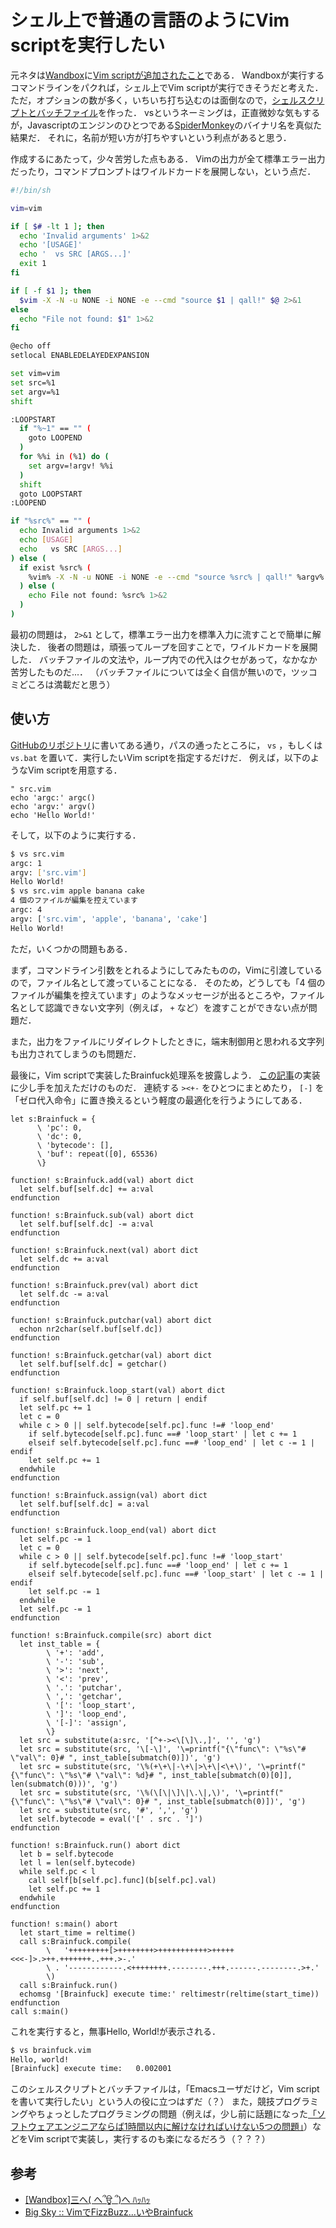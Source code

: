 シェル上で普通の言語のようにVim scriptを実行したい
==================================================

元ネタは[Wandbox](http://melpon.org/wandbox/)に[Vim scriptが追加されたこと](https://twitter.com/melponn/status/602465969181577217)である．
Wandboxが実行するコマンドラインをパクれば，シェル上でVim scriptが実行できそうだと考えた．
ただ，オプションの数が多く，いちいち打ち込むのは面倒なので，[シェルスクリプトとバッチファイル](https://github.com/koturn/vs)を作った．
vsというネーミングは，正直微妙な気もするが，Javascriptのエンジンのひとつである[SpiderMonkey](https://developer.mozilla.org/ja/docs/SpiderMonkey)のバイナリ名を真似た結果だ．
それに，名前が短い方が打ちやすいという利点があると思う．

作成するにあたって，少々苦労した点もある．
Vimの出力が全て標準エラー出力だったり，コマンドプロンプトはワイルドカードを展開しない，という点だ．

```sh
#!/bin/sh

vim=vim

if [ $# -lt 1 ]; then
  echo 'Invalid arguments' 1>&2
  echo '[USAGE]'
  echo '  vs SRC [ARGS...]'
  exit 1
fi

if [ -f $1 ]; then
  $vim -X -N -u NONE -i NONE -e --cmd "source $1 | qall!" $@ 2>&1
else
  echo "File not found: $1" 1>&2
fi
```

```sh
@echo off
setlocal ENABLEDELAYEDEXPANSION

set vim=vim
set src=%1
set argv=%1
shift

:LOOPSTART
  if "%~1" == "" (
    goto LOOPEND
  )
  for %%i in (%1) do (
    set argv=!argv! %%i
  )
  shift
  goto LOOPSTART
:LOOPEND

if "%src%" == "" (
  echo Invalid arguments 1>&2
  echo [USAGE]
  echo   vs SRC [ARGS...]
) else (
  if exist %src% (
    %vim% -X -N -u NONE -i NONE -e --cmd "source %src% | qall!" %argv% 2>&1
  ) else (
    echo File not found: %src% 1>&2
  )
)
```

最初の問題は， ```2>&1``` として，標準エラー出力を標準入力に流すことで簡単に解決した．
後者の問題は，頑張ってループを回すことで，ワイルドカードを展開した．
バッチファイルの文法や，ループ内での代入はクセがあって，なかなか苦労したものだ...．
（バッチファイルについては全く自信が無いので，ツッコミどころは満載だと思う）


## 使い方

[GitHubのリポジトリ](https://github.com/koturn/vs)に書いてある通り，パスの通ったところに， ```vs``` ，もしくは ```vs.bat``` を置いて．実行したいVim scriptを指定するだけだ．
例えば，以下のようなVim scriptを用意する．

```vim
" src.vim
echo 'argc:' argc()
echo 'argv:' argv()
echo 'Hello World!'
```

そして，以下のように実行する．

```sh
$ vs src.vim
argc: 1
argv: ['src.vim']
Hello World!
$ vs src.vim apple banana cake
4 個のファイルが編集を控えています
argc: 4
argv: ['src.vim', 'apple', 'banana', 'cake']
Hello World!
```

ただ，いくつかの問題もある．

まず，コマンドライン引数をとれるようにしてみたものの，Vimに引渡しているので，ファイル名として渡っていることになる．
そのため，どうしても「4 個のファイルが編集を控えています」のようなメッセージが出るところや，ファイル名として認識できない文字列（例えば， ```+``` など）を渡すことができない点が問題だ．

また，出力をファイルにリダイレクトしたときに，端末制御用と思われる文字列も出力されてしまうのも問題だ．

最後に，Vim scriptで実装したBrainfuck処理系を披露しよう．
[この記事](http://mattn.kaoriya.net/software/vim/20100311235228.htm)の実装に少し手を加えただけのものだ．
連続する ```><+-``` をひとつにまとめたり， ```[-]``` を「ゼロ代入命令」に置き換えるという軽度の最適化を行うようにしてある．

```vim
let s:Brainfuck = {
      \ 'pc': 0,
      \ 'dc': 0,
      \ 'bytecode': [],
      \ 'buf': repeat([0], 65536)
      \}

function! s:Brainfuck.add(val) abort dict
  let self.buf[self.dc] += a:val
endfunction

function! s:Brainfuck.sub(val) abort dict
  let self.buf[self.dc] -= a:val
endfunction

function! s:Brainfuck.next(val) abort dict
  let self.dc += a:val
endfunction

function! s:Brainfuck.prev(val) abort dict
  let self.dc -= a:val
endfunction

function! s:Brainfuck.putchar(val) abort dict
  echon nr2char(self.buf[self.dc])
endfunction

function! s:Brainfuck.getchar(val) abort dict
  let self.buf[self.dc] = getchar()
endfunction

function! s:Brainfuck.loop_start(val) abort dict
  if self.buf[self.dc] != 0 | return | endif
  let self.pc += 1
  let c = 0
  while c > 0 || self.bytecode[self.pc].func !=# 'loop_end'
    if self.bytecode[self.pc].func ==# 'loop_start' | let c += 1
    elseif self.bytecode[self.pc].func ==# 'loop_end' | let c -= 1 | endif
    let self.pc += 1
  endwhile
endfunction

function! s:Brainfuck.assign(val) abort dict
  let self.buf[self.dc] = a:val
endfunction

function! s:Brainfuck.loop_end(val) abort dict
  let self.pc -= 1
  let c = 0
  while c > 0 || self.bytecode[self.pc].func !=# 'loop_start'
    if self.bytecode[self.pc].func ==# 'loop_end' | let c += 1
    elseif self.bytecode[self.pc].func ==# 'loop_start' | let c -= 1 | endif
    let self.pc -= 1
  endwhile
  let self.pc -= 1
endfunction

function! s:Brainfuck.compile(src) abort dict
  let inst_table = {
        \ '+': 'add',
        \ '-': 'sub',
        \ '>': 'next',
        \ '<': 'prev',
        \ '.': 'putchar',
        \ ',': 'getchar',
        \ '[': 'loop_start',
        \ ']': 'loop_end',
        \ '[-]': 'assign',
        \}
  let src = substitute(a:src, '[^+-><\[\]\.,]', '', 'g')
  let src = substitute(src, '\[-\]', '\=printf("{\"func\": \"%s\"# \"val\": 0}# ", inst_table[submatch(0)])', 'g')
  let src = substitute(src, '\%(+\+\|-\+\|>\+\|<\+\)', '\=printf("{\"func\": \"%s\"# \"val\": %d}# ", inst_table[submatch(0)[0]], len(submatch(0)))', 'g')
  let src = substitute(src, '\%(\[\|\]\|\.\|,\)', '\=printf("{\"func\": \"%s\"# \"val\": 0}# ", inst_table[submatch(0)])', 'g')
  let src = substitute(src, '#', ',', 'g')
  let self.bytecode = eval('[' . src . ']')
endfunction

function! s:Brainfuck.run() abort dict
  let b = self.bytecode
  let l = len(self.bytecode)
  while self.pc < l
    call self[b[self.pc].func](b[self.pc].val)
    let self.pc += 1
  endwhile
endfunction

function! s:main() abort
  let start_time = reltime()
  call s:Brainfuck.compile(
        \   '+++++++++[>++++++++>+++++++++++>+++++<<<-]>.>++.+++++++..+++.>-.'
        \ . '------------.<++++++++.--------.+++.------.--------.>+.'
        \)
  call s:Brainfuck.run()
  echomsg '[Brainfuck] execute time:' reltimestr(reltime(start_time))
endfunction
call s:main()
```

これを実行すると，無事Hello, World!が表示される．

```sh
$ vs brainfuck.vim
Hello, world!
[Brainfuck] execute time:   0.002001
```

このシェルスクリプトとバッチファイルは，「Emacsユーザだけど，Vim scriptを書いて実行したい」という人の役に立つはずだ（？）
また，競技プログラミングやちょっとしたプログラミングの問題（例えば，少し前に話題になった[「ソフトウェアエンジニアならば1時間以内に解けなければいけない5つの問題」](http://www.softantenna.com/wp/software/5-programming-problems/)）などをVim scriptで実装し，実行するのも楽になるだろう（？？？）


## 参考

- [[Wandbox]三へ( へ՞ਊ ՞)へ ﾊｯﾊｯ](http://melpon.org/wandbox/)
- [Big Sky :: VimでFizzBuzz...いやBrainfuck](http://mattn.kaoriya.net/software/vim/20100311235228.htm)
